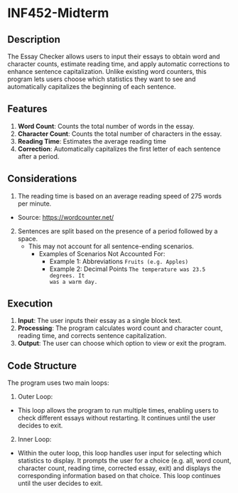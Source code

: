# INF452-Midterm

## Description
The Essay Checker allows users to input their essays to obtain word and character counts, estimate reading time, and apply automatic corrections to enhance sentence capitalization. Unlike existing word counters, this program lets users choose which statistics they want to see and automatically capitalizes the beginning of each sentence.

## Features
1. **Word Count**: Counts the total number of words in the essay.
2. **Character Count**: Counts the total number of characters in the essay.
3. **Reading Time**: Estimates the average reading time
4. **Correction**: Automatically capitalizes the first letter of each sentence after a period.

## Considerations
1. The reading time is based on an average reading speed of 275 words per minute.
* Source: https://wordcounter.net/
2. Sentences are split based on the presence of a period followed by a space.
   * This may not account for all sentence-ending scenarios.
     * Examples of Scenarios Not Accounted For:
       * Example 1: Abbreviations
         <code>Fruits (e.g. Apples)</code>
       * Example 2: Decimal Points
         <code>The temperature was 23.5 degrees. It was a warm day.</code>

## Execution
1. **Input**: The user inputs their essay as a single block text.
2. **Processing**: The program calculates word count and character count, reading time, and corrects sentence capitalization.
3. **Output**: The user can choose which option to view or exit the program.

## Code Structure
The program uses two main loops:
1. Outer Loop:
* This loop allows the program to run multiple times, enabling users to check different essays without restarting. It continues until the user decides to exit.
2. Inner Loop:
* Within the outer loop, this loop handles user input for selecting which statistics to display.
It prompts the user for a choice (e.g. all, word count, character count, reading time, corrected essay, exit) and displays the corresponding information based on that choice. This loop continues until the user decides to exit.









